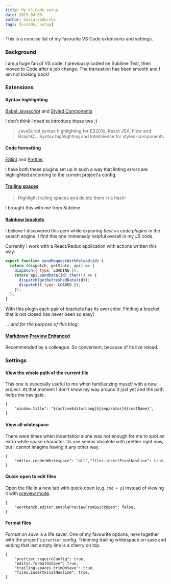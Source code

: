 ```yaml
---
title: My VS Code setup
date: 2019-04-09
author: kasia-zadurska
tags: [vscode, setup]
---
```


This is a concise list of my favourite VS Code extensions and settings.

### Background
I am a huge fan of VS code. I previously coded on Sublime Text, then moved to Code after a job change. The transistion has been smooth and I am not looking back!
### Extensions
#### Syntax highlighting

 [Babel Javascript](https://marketplace.visualstudio.com/itemdetails?itemName=mgmcdermott.vscode-language-babel) and  [Styled Components](https://marketplace.visualstudio.com/itemdetails?itemName=jpoissonnier.vscode-styled-components)

I don't think I need to introduce these two ;)
> JavaScript syntax highlighting for ES201x, React JSX, Flow and GraphQL.
> Syntax highlighting and IntelliSense for styled-components.

#### Code formatting

  [ESlint](https://marketplace.visualstudio.com/itemdetails?itemName=dbaeumer.vscode-eslint) and [Prettier](https://marketplace.visualstudio.com/itemdetails?itemName=esbenp.prettier-vscode)

I have both these plugins set up in such a way that linting errors are highlighted according to the current project's config.

#### [Trailing spaces](https://marketplace.visualstudio.com/itemdetails?itemName=shardulm94.trailing-spaces)

 > Highlight trailing spaces and delete them in a flash!

I brought this with me from Sublime.

#### [Rainbow brackets](https://marketplace.visualstudio.com/itemdetails?itemName=2gua.rainbow-brackets)

I believe I discovered this gem while exploring _best vs code plugins_ in the search engine. I find this one immensely helpful overall in my JS code.

Currently I work with a React/Redux application with actions written this way:
```javascript
export function sendRequestWithReload(id) {
  return (dispatch, getState, api) => {
    dispatch({ type: LOADING });
    return api.sendData(id).then(() => {
      dispatch(getRefreshedData(id));
      dispatch({ type: LOADED });
    });
  };
}
```
With this plugin each pair of brackets has its own color. Finding a bracket that is not closed has never been so easy!

_... and for the purpose of this blog:_
#### [Markdown Preview Enhanced](https://marketplace.visualstudio.com/itemdetails?itemName=shd101wyy.markdown-preview-enhanced)

Recommended by a colleague. So convenient, because of its live reload.

### Settings

#### View the whole path of the current file

This one is especially useful to me when familiarizing myself with a new project. At that moment I don't know my way around it just yet and the path helps me navigate.

```
{
    "window.title": "${activeEditorLong}${separator}${rootName}",
}
```

#### View all whitespace

There were times when indentation alone was not enough for me to spot an extra white space character. Its use seems obsolete with prettier right now, but I cannot imagine having it any other way.

```
{
    "editor.renderWhitespace": "all","files.insertFinalNewline": true,
}
```


#### Quick-open to edit files

Open the file in a new tab with quick-open (e.g. `cmd + p`) instead of viewing it with [preview mode](https://code.visualstudio.com/docs/getstarted/userinterface#_preview-mode).
```
{
    "workbench.editor.enablePreviewFromQuickOpen": false,
}
```

#### Format files

_Format on save_ is a life saver. One of my favourite options, here together with the project's `prettier` config. Trimming trailing whitespace on save and adding that last empty line is a cherry on top.

```
{
    "prettier.requireConfig": true,
    "editor.formatOnSave": true,
    "trailing-spaces.trimOnSave": true,
    "files.insertFinalNewline": true,
}
```
